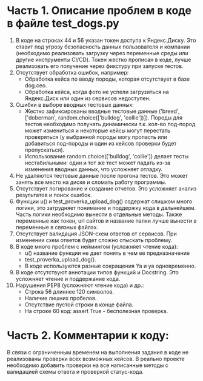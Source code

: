 # Часть 1. Описание проблем в коде в файле test_dogs.py
1. В коде на строках 44 и 56 указан токен доступа к Яндекс.Диску. Это ставит под угрозу безопасность данных пользователя
и компании (необходимо реализовать загрузку через переменные среды или другие инструменты CI/CD). Токен жестко прописан
в коде, лучше реализовать его получение через фикстуру при запуске тестов.
2. Отсутствует обработка ошибок, например:
   * Обработка кейса по вводу породы, которая отсутствует в базе dog.ceo.
   * Обработка кейса, когда фото не успели загрузиться на Яндекс.Диск или один из сервисов недоступен.
3. Ошибки в выборе вводных тестовых данных:
   * Жестко зафиксированы вводные тестовые данные ('breed', ['doberman', random.choice(['bulldog', 'collie'])]). 
   Породы для тестов необходимо получать динамически т.к. кол-во под-пород может измениться и некоторые кейсы могут
   перестать проверяться (у выбранной породы могу пропасть или добавиться под-породы и один из кейсов проверки будет
   пропускаться).  
   * Использование random.choice(['bulldog', 'collie']) делает тесты нестабильными: один и тот же тест может падать
   из-за изменения вводных данных, что усложняет отладку. 
4. Не удаляются тестовые данные после прогона тестов. Это может занять все место на диске и сломать работу программы.
5. Отсутствует логирование и создание отчетов. Это усложняет анализ результатов и поиск ошибок. 
6. Функции u() и test_proverka_upload_dog() содержат слишком много логики, это затрудняет понимание и поддержку кода
в дальнейшем. Часть логики необходимо вынести в отдельные методы. Также переменные как токен, url сайтов и название
папки лучше вынести в переменные в связных файлах. 
7. Отсутствует валидация JSON-схем ответов от сервисов. При изменении схем ответов будет сложно отыскать проблему. 
8. В коде много проблем с неймингом (усложняет чтение кода):
    * u() название функции не дает понять в чем ее предназначение
    * test_proverka_upload_dog(). 
    * В коде используются разные сокращения Ya и ya одновременно. 
9. В коде отсутствуют аннотации типов функций и Docstring. Это усложняет чтение и поддержание кода.
10. Нарушения PEP8 (усложняют чтение кода) и др.:
    * Строка 56 длиннее 120 символов. 
    * Наличие лишних пробелов. 
    * Отсутствие пустой строки в конце файла. 
    * На строке 60 код: assert True - бесполезная проверка.
# Часть 2. Комментарии к коду: 
В связи с ограниченным временем на выполнения задания в коде не реализованы проверки всех возможных кейсов.
В реально проекте необходимо добавить проверки на все написанные методы с валидацией схемы ответа и проверкой статус-кода.
